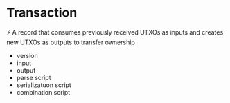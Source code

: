 # Transaction
⚡️ A record that consumes previously received UTXOs as inputs and creates new UTXOs as outputs to transfer ownership
* version
* input
* output
* parse script
* serializatuon script
* combination script
